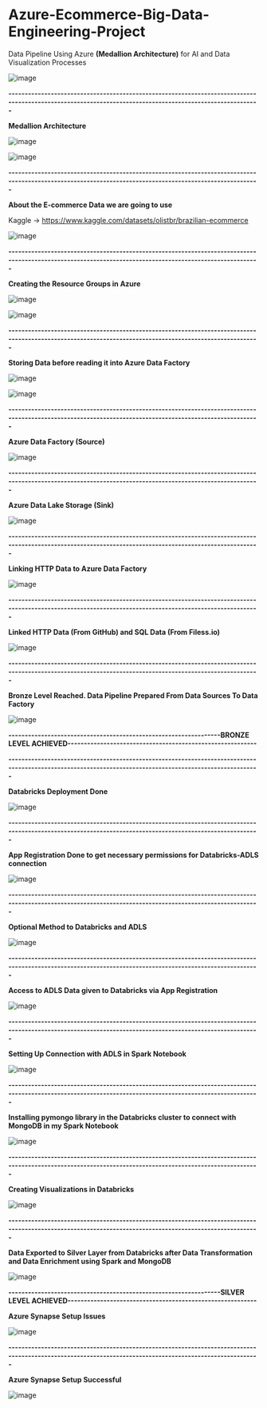 # Azure-Ecommerce-Big-Data-Engineering-Project
Data Pipeline Using Azure **(Medallion Architecture)** for AI and Data Visualization Processes


![image](https://github.com/user-attachments/assets/c3c2c655-b26b-4802-8b3b-487a6e73accb)

**---------------------------------------------------------------------------------------------------------------------------------------------------------**


**Medallion Architecture**

![image](https://github.com/user-attachments/assets/df7a698c-13a5-46e8-bfe3-9a01b093d344)


![image](https://github.com/user-attachments/assets/ca1efbf0-b93c-4a66-8d99-9ff174eb2c41)

**---------------------------------------------------------------------------------------------------------------------------------------------------------**


**About the E-commerce Data we are going to use**

 
Kaggle -> https://www.kaggle.com/datasets/olistbr/brazilian-ecommerce

![image](https://github.com/user-attachments/assets/76749e29-b1fc-47f7-9a05-18c409b5577e)


**---------------------------------------------------------------------------------------------------------------------------------------------------------**


**Creating the Resource Groups in Azure**

![image](https://github.com/user-attachments/assets/afdb7962-3d3a-4bea-b76b-bfd3fdd8c75a)


![image](https://github.com/user-attachments/assets/b4ca162d-2cac-4034-9f7c-02a4909f77f1)


**---------------------------------------------------------------------------------------------------------------------------------------------------------**


**Storing Data before reading it into Azure Data Factory**

![image](https://github.com/user-attachments/assets/d514a36a-e5f4-44d1-ba33-0094ca8849e7)

![image](https://github.com/user-attachments/assets/1446f2f8-e294-4386-8bc2-02294ac25f2a)

**---------------------------------------------------------------------------------------------------------------------------------------------------------**


**Azure Data Factory (Source)**

![image](https://github.com/user-attachments/assets/abb67c06-a44e-4b35-8b3b-d7f659d84f40)

**---------------------------------------------------------------------------------------------------------------------------------------------------------**


**Azure Data Lake Storage (Sink)**

![image](https://github.com/user-attachments/assets/67e3b1bb-8b69-4ff5-b72f-182ee6fd92f6)

**---------------------------------------------------------------------------------------------------------------------------------------------------------**


**Linking HTTP Data to Azure Data Factory**

![image](https://github.com/user-attachments/assets/de2c3d72-876e-491f-aeb5-0d7dd60573ee)

**---------------------------------------------------------------------------------------------------------------------------------------------------------**


**Linked HTTP Data (From GitHub) and SQL Data (From Filess.io)**

![image](https://github.com/user-attachments/assets/98a9cf69-636a-455b-a54a-1956127e0451)

**---------------------------------------------------------------------------------------------------------------------------------------------------------**


**Bronze Level Reached. Data Pipeline Prepared From Data Sources To Data Factory**

![image](https://github.com/user-attachments/assets/a9c4a0ad-2799-4359-baad-831b90686cbf)




**-----------------------------------------------------------------BRONZE LEVEL ACHIEVED----------------------------------------------------------**





**---------------------------------------------------------------------------------------------------------------------------------------------------------**


**Databricks Deployment Done**

![image](https://github.com/user-attachments/assets/b7934745-37fa-4acf-97e3-65d5649d1881)


**---------------------------------------------------------------------------------------------------------------------------------------------------------**


**App Registration Done to get necessary permissions for Databricks-ADLS connection**

![image](https://github.com/user-attachments/assets/5e456f2a-db18-4342-9e06-f427bf27e27b)


**---------------------------------------------------------------------------------------------------------------------------------------------------------**


**Optional Method to Databricks and ADLS**

![image](https://github.com/user-attachments/assets/cf61ae94-abb5-4c6a-ab81-0afb28aaa8f8)


**---------------------------------------------------------------------------------------------------------------------------------------------------------**


**Access to ADLS Data given to Databricks via App Registration**

![image](https://github.com/user-attachments/assets/800d3f31-8b65-48f3-9c3d-7f4e980cd0fc)


**---------------------------------------------------------------------------------------------------------------------------------------------------------**


**Setting Up Connection with ADLS in Spark Notebook**

![image](https://github.com/user-attachments/assets/12d7ccab-9938-4262-8232-272b8fdd581a)


**---------------------------------------------------------------------------------------------------------------------------------------------------------**


**Installing pymongo library in the Databricks cluster to connect with MongoDB in my Spark Notebook**

![image](https://github.com/user-attachments/assets/ef8ae7f5-64e3-4dc6-8deb-4df2edc5ace7)


**---------------------------------------------------------------------------------------------------------------------------------------------------------**


**Creating Visualizations in Databricks**

![image](https://github.com/user-attachments/assets/a69be52a-4919-4072-aefe-a77859f8ee84)


**---------------------------------------------------------------------------------------------------------------------------------------------------------**



**Data Exported to Silver Layer from Databricks after Data Transformation and Data Enrichment using Spark and MongoDB**

![image](https://github.com/user-attachments/assets/3a339866-b31b-4931-8738-0f05947a9517)



**-----------------------------------------------------------------SILVER LEVEL ACHIEVED----------------------------------------------------------**


**Azure Synapse Setup Issues**

![image](https://github.com/user-attachments/assets/a41f80fb-2ce9-4e06-b26d-0729f57cf0f3)

**---------------------------------------------------------------------------------------------------------------------------------------------------------**


**Azure Synapse Setup Successful**

![image](https://github.com/user-attachments/assets/832b8248-dfc3-4731-891a-f24999f97627)








